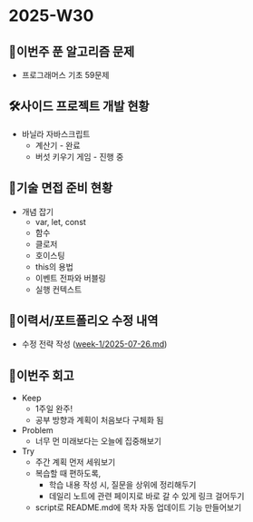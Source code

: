 # 2025-W30

## 🧠이번주 푼 알고리즘 문제

- 프로그래머스 기초 59문제

## 🛠️사이드 프로젝트 개발 현황

- 바닐라 자바스크립트
  - 계산기 - 완료
  - 버섯 키우기 게임 - 진행 중

## 🤝기술 면접 준비 현황

- 개념 잡기
  - var, let, const
  - 함수
  - 클로저
  - 호이스팅
  - this의 용법
  - 이벤트 전파와 버블링
  - 실행 컨텍스트

## 🔄이력서/포트폴리오 수정 내역

- 수정 전략 작성 ([week-1/2025-07-26.md](/_log/week-1/2025-07-26.md))

## 🔄이번주 회고

- Keep
  - 1주일 완주!
  - 공부 방향과 계획이 처음보다 구체화 됨
- Problem
  - 너무 먼 미래보다는 오늘에 집중해보기
- Try
  - 주간 계획 먼저 세워보기
  - 복습할 때 편하도록,
    - 학습 내용 작성 시, 질문을 상위에 정리해두기
    - 데일리 노트에 관련 페이지로 바로 갈 수 있게 링크 걸어두기
  - script로 README.md에 목차 자동 업데이트 기능 만들어보기
